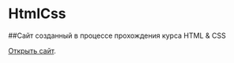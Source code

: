 # HtmlCss

##Сайт созданный в процессе прохождения курса HTML &amp; CSS

[Открыть сайт](https://pages.github.com/).
